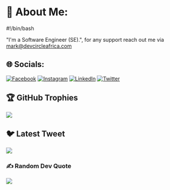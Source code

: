 # 💫 About Me:
#!/bin/bash

"I'm a Software Engineer (SE).", for any support reach out me via  mark@devcircleafrica.com


## 🌐 Socials:
[![Facebook](https://img.shields.io/badge/Facebook-%231877F2.svg?logo=Facebook&logoColor=white)](https://facebook.com/marksikaundi) [![Instagram](https://img.shields.io/badge/Instagram-%23E4405F.svg?logo=Instagram&logoColor=white)](https://instagram.com/marksikaundi) [![LinkedIn](https://img.shields.io/badge/LinkedIn-%230077B5.svg?logo=linkedin&logoColor=white)](https://linkedin.com/in/marksikaundi) [![Twitter](https://img.shields.io/badge/Twitter-%231DA1F2.svg?logo=Twitter&logoColor=white)](https://twitter.com/Alisikaundi) 

## 🏆 GitHub Trophies
![](https://github-profile-trophy.vercel.app/?username=marksikaundi&theme=discord&no-frame=false&no-bg=false&margin-w=4)

## 🐦 Latest Tweet
[![](https://gtce.itsvg.in/api?username=Alisikaundi)](https://github.com/VishwaGauravIn/github-twitter-card-embed)

### ✍️ Random Dev Quote
![](https://quotes-github-readme.vercel.app/api?type=horizontal&theme=radical)

